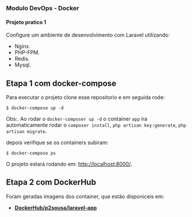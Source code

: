 ### Modulo DevOps - Docker

#### Projeto pratico 1

Configure um ambiente de desenvolvimento com Laravel utilizando:

- Nginx.
- PHP-FPM.
- Redis.
- Mysql.

## Etapa 1 com docker-compose

Para executar o projeto clone esse repositorio e em seguida rode:
```
$ docker-compose up -d
```

Obs:. Ao rodar o `docker-composer up -d` o container
 `app` ira automaticamente rodar o 
 `composer install`, 
 `php artisan key:generate`, 
 `php artisan migrate`.

depois verifique se os containers subiram:

```
$ docker-compose ps
```

O projeto estará rodando em: [http://localhost:8000/](http://localhost:8000/).

## Etapa 2 com DockerHub

Foram geradas imagens dos container, que estão disponiceis em: 

- **[DockerHub/p2sousa/laravel-app](https://hub.docker.com/r/p2sousa/laravel-app)**
